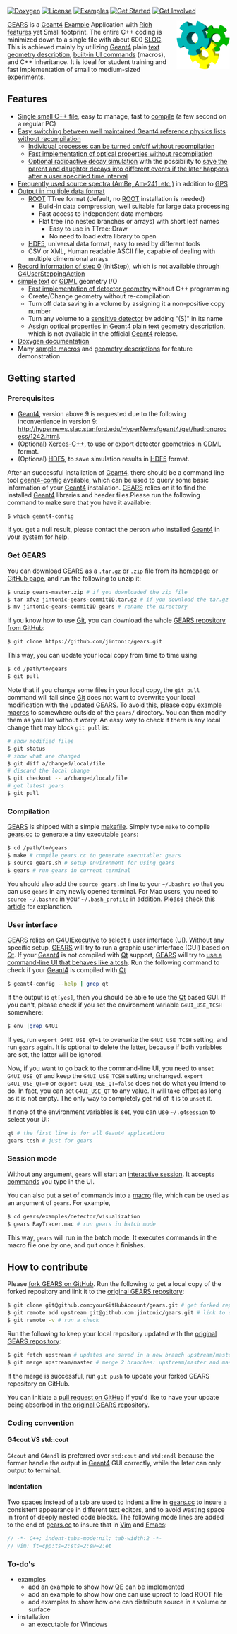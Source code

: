 [![Doxygen](https://codedocs.xyz/jintonic/gears.svg)](https://codedocs.xyz/jintonic/gears/annotated.html)
[![License](https://img.shields.io/badge/License-MIT-yellow.svg)](https://opensource.org/licenses/MIT)
[![Examples](https://img.shields.io/badge/gears-examples-blue?style=flat)](examples)
[![Get Started](https://img.shields.io/badge/get-started-orange?style=flat)](#getting-started)
[![Get Involved](https://img.shields.io/badge/get-involved-ff69b4?style=flat)](#how-to-contribute)

<a href="examples/detector/visualization/gearsX3D.html"><img style="float:right;width:120px;" src="examples/detector/visualization/gears.png"/></a>

[GEARS][] is a [Geant4][] [Example][] Application with [Rich features](#features) yet Small footprint. The entire C++ coding is minimized down to a single file with about 600 [SLOC][]. This is achieved mainly by utilizing [Geant4][] plain [text geometry description][tg], [built-in UI commands][TUI] (macros), and C++ inheritance. It is ideal for student training and fast implementation of small to medium-sized experiments.

[GEARS]: https://github.com/jintonic/gears
[Geant4]: http://geant4.cern.ch
[Example]:{{site.g4doc}}/Examples/examples.html
[tg]: {{site.g4doc}}/Detector/Geometry/geomASCII.html
[TUI]: {{site.g4doc}}/Control/commands.html
[SLOC]: https://en.wikipedia.org/wiki/Source_lines_of_code

## Features

* [Single small C++ file]({{site.file}}/gears.cc), easy to manage, fast to [compile](#compilation) (a few second on a regular PC)
* [Easy switching between well maintained Geant4 reference physics lists without recompilation](examples/physics)
  * [Individual processes can be turned on/off without recompilation](examples/physics#physics-processes)
  * [Fast implementation of optical properties without recompilation](examples/physics#optical-properties-of-materials-and-surfaces)
  * [Optional radioactive decay simulation](examples/physics#radioactive-decay) with the possibility to [save the parent and daughter decays into different events if the later happens after a user specified time interval](examples/physics#split-decay-chain)
* [Frequently used source spectra (AmBe, Am-241, etc.)](examples/sources#common-sources) in addition to [GPS](examples/sources)
* [Output in multiple data format](examples/output)
  * [ROOT](examples/output#root) TTree format (default, no [ROOT][] installation is needed)
    * Build-in data compression, well suitable for large data processing
    * Fast access to independent data members
    * Flat tree (no nested branches or arrays) with short leaf names
      * Easy to use in TTree::Draw
      * No need to load extra library to open
  * [HDF5][], universal data format, easy to read by different tools
  * CSV or XML, Human readable ASCII file, capable of dealing with multiple dimensional arrays
* [Record information of step 0](examples/output#record-information-of-step-0) (initStep), which is not available through [G4UserSteppingAction][]
* [simple text][tg] or [GDML][] geometry I/O
  * [Fast implementation of detector geometry](examples/detector) without C++ programming
  * Create/Change geometry without re-compilation
  * Turn off data saving in a volume by assigning it a non-positive copy number
  * Turn any volume to a [sensitive detector](examples/detector#sensitive-volume) by adding "(S)" in its name
  * [Assign optical properties in Geant4 plain text geometry description](examples/detector/optical), which is not available in the official [Geant4][] release.
* [Doxygen documentation](https://codedocs.xyz/jintonic/gears/)
* Many [sample macros](examples) and [geometry descriptions](examples/detector) for feature demonstration

[ROOT]: https://root.cern.ch
[GPS]:{{site.g4doc}}/GettingStarted/generalParticleSource.html

## Getting started

### Prerequisites

* [Geant4][], version above 9 is requested due to the following inconvenience in version 9: <http://hypernews.slac.stanford.edu/HyperNews/geant4/get/hadronprocess/1242.html>.
* (Optional) [Xerces-C++](https://xerces.apache.org/xerces-c/), to use or export detector geometries in [GDML][] format.
* (Optional) [HDF5][], to save simulation results in [HDF5][] format.

After an successful installation of [Geant4][], there should be a command line tool [geant4-config](http://geant4-userdoc.web.cern.ch/geant4-userdoc/UsersGuides/InstallationGuide/html/buildtools.html#other-unix-build-systems-geant4-config) available, which can be used to query some basic information of your [Geant4][] installation. [GEARS][] relies on it to find the installed [Geant4][] libraries and header files.Please run the following command to make sure that you have it available:

```sh
$ which geant4-config
```

If you get a null result, please contact the person who installed [Geant4][] in your system for help.

### Get GEARS

You can download [GEARS][] as a `.tar.gz` or `.zip` file from its [homepage](http://physino.xyz/gears) or [GitHub page](https://github.com/jintonic/gears), and run the following to unzip it:

```sh
$ unzip gears-master.zip # if you downloaded the zip file
$ tar xfvz jintonic-gears-commitID.tar.gz # if you download the tar.gz file
$ mv jintonic-gears-commitID gears # rename the directory
```

If you know how to use [Git][], you can download the whole [GEARS repository from GitHub][GEARS]:

```sh
$ git clone https://github.com/jintonic/gears.git
```

This way, you can update your local copy from time to time using

```sh
$ cd /path/to/gears
$ git pull
```

Note that if you change some files in your local copy, the `git pull` command will fail since [Git][] does not want to overwrite your local modification with the updated [GEARS][]. To avoid this, please copy [example macros](examples) to somewhere outside of the `gears/` directory. You can then modify them as you like without worry. An easy way to check if there is any local change that may block `git pull` is:

```sh
# show modified files
$ git status
# show what are changed
$ git diff a/changed/local/file
# discard the local change
$ git checkout -- a/changed/local/file
# get latest gears
$ git pull
```

### Compilation

[GEARS][] is shipped with a simple [makefile]({{site.file}}/makefile). Simply type `make` to compile [gears.cc]({{site.file}}/gears.cc) to generate a tiny executable `gears`:

```sh
$ cd /path/to/gears
$ make # compile gears.cc to generate executable: gears
$ source gears.sh # setup environment for using gears
$ gears # run gears in current terminal
```

You should also add the `source gears.sh` line to your `~/.bashrc` so that you can use `gears` in any newly opened terminal. For Mac users, you need to `source ~/.bashrc` in your `~/.bash_profile` in addition. Please check [this article](https://scriptingosx.com/2017/04/about-bash_profile-and-bashrc-on-macos/) for explanation.

### User interface

[GEARS][] relies on [G4UIExecutive]({{site.g4doc}}/GettingStarted/graphicalUserInterface.html#how-to-select-interface-in-your-applications) to select a user interface (UI). Without any specific setup, [GEARS][] will try to run a graphic user interface (GUI) based on [Qt][]. If your [Geant4][] is not compiled with [Qt][] support, [GEARS][] will try to [use a command-line UI that behaves like a tcsh]({{site.g4doc}}/GettingStarted/graphicalUserInterface.html#g4uiterminal). Run the following command to check if your [Geant4][] is compiled with [Qt][]

```sh
$ geant4-config --help | grep qt
```

If the output is `qt[yes]`, then you should be able to use the [Qt][] based GUI. If you can't, please check if you set the environment variable `G4UI_USE_TCSH` somewhere:

```sh
$ env |grep G4UI
```

If yes, run `export G4UI_USE_QT=1` to overwrite the `G4UI_USE_TCSH` setting, and run `gears` again. It is optional to delete the latter, because if both variables are set, the latter will be ignored.

Now, if you want to go back to the command-line UI, you need to `unset G4UI_USE_QT` and keep the `G4UI_USE_TCSH` setting unchanged. `export G4UI_USE_QT=0` or `export G4UI_USE_QT=false` does not do what you intend to do. In fact, you can set `G4UI_USE_QT` to any value. It will take effect as long as it is not empty. The only way to completely get rid of it is to `unset` it.

If none of the environment variables is set, you can use `~/.g4session` to select your UI:

```sh
qt # the first line is for all Geant4 applications
gears tcsh # just for gears
```

### Session mode

Without any argument, `gears` will start an [interactive session]({{site.g4doc}}/GettingStarted/graphicalUserInterface.html). It accepts [commands]({{site.g4doc}}/Control/commands.html) you type in the UI.

You can also put a set of commands into a [macro](examples) file, which can be used as an argument of `gears`. For example,

```sh
$ cd gears/examples/detector/visualization
$ gears RayTracer.mac # run gears in batch mode
```

This way, `gears` will run in the batch mode. It executes commands in the macro file one by one, and quit once it finishes.

## How to contribute

Please [fork GEARS on GitHub](https://help.github.com/en/github/getting-started-with-github/fork-a-repo). Run the following to get a local copy of the forked repository and link it to the [original GEARS repository][GEARS]:

```sh
$ git clone git@github.com:yourGitHubAccount/gears.git # get forked repository
$ git remote add upstream git@github.com:jintonic/gears.git # link to original repository
$ git remote -v # run a check
```

Run the following to keep your local repository updated with the [original GEARS repository][GEARS]:

```sh
$ git fetch upstream # updates are saved in a new branch upstream/master
$ git merge upstream/master # merge 2 branches: upstream/master and master
```

If the merge is successful, run `git push` to update your forked GEARS repository on GitHub.

You can initiate a [pull request on GitHub](https://help.github.com/en/github/collaborating-with-issues-and-pull-requests/about-pull-requests) if you'd like to have your update being absorbed in [the original GEARS repository][GEARS].

### Coding convention

#### G4cout VS std::cout

`G4cout` and `G4endl` is preferred over `std:cout` and `std:endl` because the former handle the output in [Geant4][] GUI correctly, while the later can only output to terminal.

#### Indentation

Two spaces instead of a tab are used to indent a line in [gears.cc]({{site.file}}/gears.cc) to insure a consistent appearance in different text editors, and to avoid wasting space in front of deeply nested code blocks. The following mode lines are added to the end of [gears.cc]({{site.file}}/gears.cc) to insure that in [Vim][] and [Emacs][]:

```cpp
// -*- C++; indent-tabs-mode:nil; tab-width:2 -*-
// vim: ft=cpp:ts=2:sts=2:sw=2:et
```

[Vim]: https://www.vim.org/
[Emacs]: https://www.gnu.org/software/emacs/

### To-do's

- examples
  - add an example to show how QE can be implemented
  - add an example to show how one can use uproot to load ROOT file
  - add examples to show how one can distribute source in a volume or surface
- installation
  - an executable for Windows

[G4UserSteppingAction]:http://www-geant4.kek.jp/lxr/source/tracking/include/G4UserSteppingAction.hh
[GDML]: https://gdml.web.cern.ch/GDML/
[HDF5]: https://www.hdfgroup.org/downloads/hdf5/
[Qt]: https://doc.qt.io/
[Git]: https://en.wikipedia.org/wiki/Git
